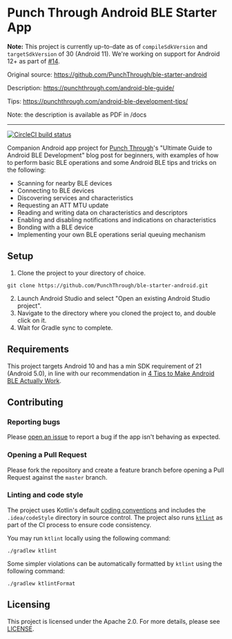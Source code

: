 # Punch Through Android BLE Starter App

**Note:** This project is currently up-to-date as of `compileSdkVersion` and `targetSdkVersion` of 30 (Android 11). We're working on support for Android 12+ as part of [#14](https://github.com/PunchThrough/ble-starter-android/issues/14).

Original source: https://github.com/PunchThrough/ble-starter-android

Description: https://punchthrough.com/android-ble-guide/

Tips: https://punchthrough.com/android-ble-development-tips/

Note: the description is available as PDF in /docs

---

[![CircleCI build status](https://circleci.com/gh/PunchThrough/ble-starter-android/tree/master.svg?style=svg)](https://circleci.com/gh/PunchThrough/ble-starter-android/tree/master)

Companion Android app project for [Punch Through](https://punchthrough.com)'s "Ultimate Guide to Android BLE Development" blog post for beginners, with examples of how to perform basic BLE operations and some Android BLE tips and tricks on the following:

- Scanning for nearby BLE devices
- Connecting to BLE devices
- Discovering services and characteristics
- Requesting an ATT MTU update
- Reading and writing data on characteristics and descriptors
- Enabling and disabling notifications and indications on characteristics
- Bonding with a BLE device
- Implementing your own BLE operations serial queuing mechanism

## Setup

1. Clone the project to your directory of choice.

```
git clone https://github.com/PunchThrough/ble-starter-android.git
```

2. Launch Android Studio and select "Open an existing Android Studio project".
3. Navigate to the directory where you cloned the project to, and double click on it.
4. Wait for Gradle sync to complete.

## Requirements

This project targets Android 10 and has a min SDK requirement of 21 (Android 5.0), in line with our recommendation in [4 Tips to Make Android BLE Actually Work](https://punchthrough.com/android-ble-development-tips/).

## Contributing

### Reporting bugs

Please [open an issue](https://github.com/PunchThrough/ble-starter-android/issues/new) to report a bug if the app isn't behaving as expected.

### Opening a Pull Request

Please fork the repository and create a feature branch before opening a Pull Request against the `master` branch.

### Linting and code style

The project uses Kotlin's default [coding conventions](https://kotlinlang.org/docs/reference/coding-conventions.html) and includes the `.idea/codeStyle` directory in source control. The project also runs [`ktlint`](https://ktlint.github.io) as part of the CI process to ensure code consistency.

You may run `ktlint` locally using the following command:

```
./gradlew ktlint
```

Some simpler violations can be automatically formatted by `ktlint` using the following command:

```
./gradlew ktlintFormat
```

## Licensing

This project is licensed under the Apache 2.0. For more details, please see [LICENSE](https://github.com/PunchThrough/ble-starter-android/blob/master/LICENSE).
